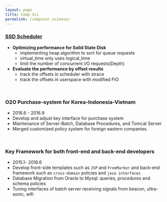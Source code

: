 ```yaml
---
layout: page
title: Comp-Sci
permalink: /computer_science/
---
```



### [SSD Scheduler](https://github.com/SungHoHong2/SSD-Scheduler)
- **Optimizing performance for Solid State Disk**
    - implementing heap algorithm to sort for queue requests
    - virtual_time only uses logical_time
    - limit the number of concurrent I/O requests(Depth)
- **Evaluate the performance by offset results**
    - track the offsets in scheduler with strace
    - track the offsets in userspace with modified FIO

<br>

### O2O Purchase-system for Korea-Indonesia-Vietnam
- 2016.6 - 2016.9
- Develop and adjust key interface for purchase system
- Maintenance of Server-Batch, Database Procedures, and Tomcat Server
- Merged customized policy system for foreign eastern companies.

<br>

### Key Framework for both front-end and back-end developers
- 2015.1- 2016.6
- Develop front-side templates such as `JSP` and `FreeMarker` and back-end framework such as `cross-domain` policies and `java interfaces`
- Database Migration from Oracle to Mysql: queries, procedures and schema policies
- Tuning interfaces of batch server receiving signals from beacon, ultra-sonic, wifi

